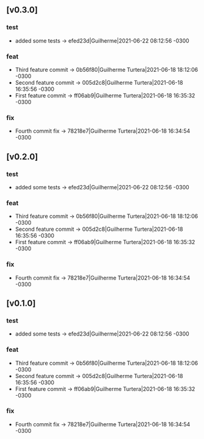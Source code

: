 ## [v0.3.0] 
### test
  - added some tests -> efed23d|Guilherme|2021-06-22 08:12:56 -0300
### feat
  - Third feature commit -> 0b56f80|Guilherme Turtera|2021-06-18 18:12:06 -0300
  - Second feature commit -> 005d2c8|Guilherme Turtera|2021-06-18 16:35:56 -0300
  - First feature commit -> ff06ab9|Guilherme Turtera|2021-06-18 16:35:32 -0300
### fix
  - Fourth commit fix -> 78218e7|Guilherme Turtera|2021-06-18 16:34:54 -0300

## [v0.2.0] 
### test
  - added some tests -> efed23d|Guilherme|2021-06-22 08:12:56 -0300
### feat
  - Third feature commit -> 0b56f80|Guilherme Turtera|2021-06-18 18:12:06 -0300
  - Second feature commit -> 005d2c8|Guilherme Turtera|2021-06-18 16:35:56 -0300
  - First feature commit -> ff06ab9|Guilherme Turtera|2021-06-18 16:35:32 -0300
### fix
  - Fourth commit fix -> 78218e7|Guilherme Turtera|2021-06-18 16:34:54 -0300

## [v0.1.0] 
### test
  - added some tests -> efed23d|Guilherme|2021-06-22 08:12:56 -0300
### feat
  - Third feature commit -> 0b56f80|Guilherme Turtera|2021-06-18 18:12:06 -0300
  - Second feature commit -> 005d2c8|Guilherme Turtera|2021-06-18 16:35:56 -0300
  - First feature commit -> ff06ab9|Guilherme Turtera|2021-06-18 16:35:32 -0300
### fix
  - Fourth commit fix -> 78218e7|Guilherme Turtera|2021-06-18 16:34:54 -0300

